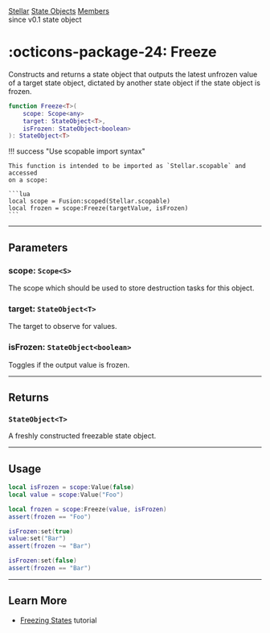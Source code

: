 <div class="stellardoc-api-breadcrumbs">
<a href="../../../">Stellar</a>
<a href="../../">State Objects</a>
<a href="../">Members</a>
</div>

<div class="stellardoc-api-tags">
<span>since v0.1</span>
<span>state object</span>
</div>

<h1 class="stellardoc-api-header" markdown>
<span class="stellardoc-api-icon" markdown>:octicons-package-24:</span>
<span class="stellardoc-api-name">Freeze</span>
</h1>

Constructs and returns a state object that outputs the latest unfrozen value
of a target state object, dictated by another state object if the state object 
is frozen.

```lua
function Freeze<T>(
	scope: Scope<any>
	target: StateObject<T>,
	isFrozen: StateObject<boolean>
): StateObject<T>
```

!!! success "Use scopable import syntax"

	This function is intended to be imported as `Stellar.scopable` and accessed
	on a scope:

	```lua
	local scope = Fusion:scoped(Stellar.scopable)
	local frozen = scope:Freeze(targetValue, isFrozen)
	```

---

## Parameters

### scope: `Scope<S>`

The scope which should be used to store destruction tasks for this object.

### target: `StateObject<T>`

The target to observe for values.

### isFrozen: `StateObject<boolean>`

Toggles if the output value is frozen.

---

## Returns

### `StateObject<T>`

A freshly constructed freezable state object.

---

## Usage

```lua
local isFrozen = scope:Value(false)
local value = scope:Value("Foo")

local frozen = scope:Freeze(value, isFrozen)
assert(frozen == "Foo")

isFrozen:set(true)
value:set("Bar")
assert(frozen ~= "Bar")

isFrozen:set(false)
assert(frozen == "Bar")
```

---

## Learn More

- [Freezing States](../../../tutorials/state-objects/freezing-states.md) tutorial